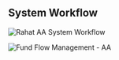 ## System Workflow

![Rahat AA System Workflow](https://assets.rumsan.net/rahat/aa-system-workflow.png)


![Fund Flow Management - AA](https://assets.rumsan.net/rahat/fund-flow-management-aa.png)

